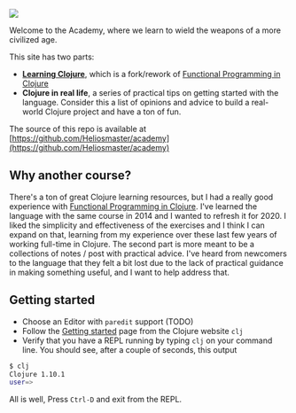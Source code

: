 ![](https://imgs.xkcd.com/comics/lisp_cycles.png)

Welcome to the Academy, where we learn to wield the weapons of a more civilized age.

This site has two parts:

- **[Learning Clojure](learning-clojure)**, which is a fork/rework of [Functional Programming in Clojure]
- **Clojure in real life**, a series of practical tips on getting started with the language. Consider this a list of opinions and advice to build a real-world Clojure project and have a ton of fun.

The source of this repo is available at [https://github.com/Heliosmaster/academy](https://github.com/Heliosmaster/academy)

## Why another course?
There's a ton of great Clojure learning resources, but I had a really good experience with [Functional Programming in Clojure]. I've learned the language with the same course in 2014 and I wanted to refresh it for 2020. I liked the simplicity and effectiveness of the exercises and I think I can expand on that, learning from my experience over these last few years of working full-time in Clojure.
The second part is more meant to be a collections of notes / post with practical advice. I've heard from newcomers to the language that they felt a bit lost due to the lack of practical guidance in making something useful, and I want to help address that.

## Getting started

- Choose an Editor with `paredit` support (TODO)
- Follow the [Getting started](https://clojure.org/guides/getting_started) page from the Clojure website `clj`
- Verify that you have a REPL running by typing `clj` on your command line. You should see, after a couple of seconds, this output

```bash
$ clj
Clojure 1.10.1
user=>
```

All is well, Press `Ctrl-D` and exit from the REPL.

[Functional Programming in Clojure]: https://iloveponies.github.io/
